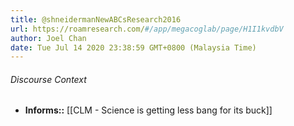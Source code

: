 ```yaml
---
title: @shneidermanNewABCsResearch2016
url: https://roamresearch.com/#/app/megacoglab/page/H1I1kvdbV
author: Joel Chan
date: Tue Jul 14 2020 23:38:59 GMT+0800 (Malaysia Time)
---
```




###### Discourse Context

- **Informs::** [[CLM - Science is getting less bang for its buck]]
